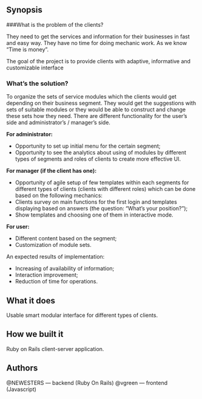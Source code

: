 ## Synopsis
###What is the problem of the clients?

They need to get the services and information for their businesses in fast and easy way. They have no time for doing mechanic work. As we know “Time is money”.

The goal of the project is to provide clients with adaptive, informative and customizable interface

### What’s the solution?

To organize the sets of service modules which the clients would get depending on their business segment. They would get the suggestions with sets of suitable modules or they would be able to construct and change these sets how they need. There are different functionality for the user’s side and administrator’s / manager’s side.

**For administrator:**
* Opportunity to set up initial menu for the certain segment;
* Opportunity to see the analytics about using of modules by different types of segments and roles of clients to create more effective UI.

**For manager (if the client has one):**
* Opportunity of agile setup of few templates within each segments for different types of clients (clients with different roles) which can be done based on the following mechanics:
* Clients survey on main functions for the first login and templates displaying based on answers (the question: “What’s your position?”);
* Show templates and choosing one of them in interactive mode.

**For user:**
* Different content based on the segment;
* Customization of module sets.

An expected results of implementation:
* Increasing of availability of information;
* Interaction improvement;
* Reduction of time for operations.

## What it does
Usable smart modular interface for different types of clients.

## How we built it
Ruby on Rails client-server application.

## Authors
@NEWESTERS — backend (Ruby On Rails)
@vgreen — frontend (Javascript)
